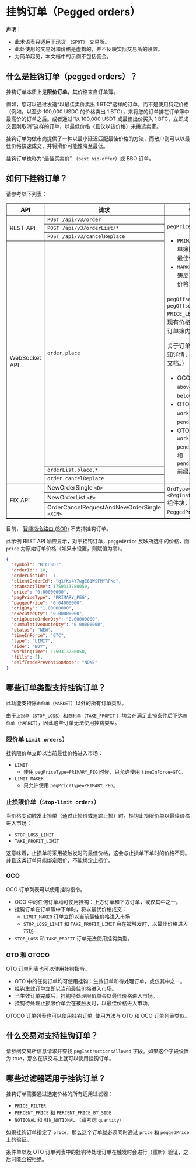 # 挂钩订单（Pegged orders）

**声明**：

* 此术语表只适用于现货 （`SPOT`） 交易所。
* 此处使用的交易对和价格是虚构的，并不反映实际交易所的设置。
* 为简单起见，本文档中的示例不包括佣金。

## 什么是挂钩订单（pegged orders）？

挂钩订单本质上是**限价订单**，其价格来自订单簿。

例如，您可以通过发送“以最佳卖价卖出 1 BTC”这样的订单，而不是使用特定价格（例如，以至少 100,000 USDC 的价格卖出 1 BTC），来将您的订单排在订单簿中最高价的订单之后。或者通过“以 100,000 USDT 或最佳出价买入 1 BTC，立即成交否則取消”这样的订单，以最低价格（且仅以该价格）来挑选卖家。

挂钩订单为做市商提供了一种以最小延迟匹配最佳价格的方法，而散户则可以以最佳价格快速成交，并将滑价可能性降至最低。

挂钩订单也称为“最佳买卖价” （`best bid-offer`）或 BBO 订单。

## 如何下挂钩订单？

请参考以下列表：

<table border="1" cellpadding="5" cellspacing="0">
  <thead>
    <tr>
      <th>API</th>
      <th>请求</th>
      <th>参数</th>
    </tr>
  </thead>
  <tbody>
    <tr>
      <td rowspan="3">REST API</td>
      <td><code>POST /api/v3/order</code></td>
      <td rowspan="6">
        <p><code>pegPriceType</code>:</p>
        <ul>
          <li><code>PRIMARY</code> — 在订单簿同一方向的最佳价格</li>
          <li><code>MARKET</code> — 在订单簿反方向的最佳价格</li>
        </ul>
        <p>
        <code>pegOffsetType</code> 和 <code>pegOffsetValue PRICE_LEVEL</code> — 抵消现有价格水平，深入订单簿内部</p>
        <p>关于订单列表：（预知详情， 请参考 API 文档。）</p>
        <ul>
          <li>OCO 使用 <code>above*</code> 和 <code>below*</code> 前缀。</li>
          <li>OTO 使用 <code>working*</code> 和 <code>pending*</code> 前缀。</li>
          <li>OTOCO 使用 <code>working*</code>, <code>pendingAbove*</code>， 和 <code>pendingBelow*</code> 前缀。</li>
        </ul>
      </td>
    </tr>
    <tr>
      <td>
        <code>POST /api/v3/orderList/*</code><br>
      </td>
    </tr>
    <tr>
      <td><code>POST /api/v3/cancelReplace</code></td>
    </tr>
    <tr>
      <td rowspan="3">WebSocket API</td>
      <td><code>order.place</code></td>
    </tr>
    <tr>
      <td>
        <code>orderList.place.*</code><br>
      </td>
    </tr>
    <tr>
      <td><code>order.cancelReplace</code></td>
    </tr>
    <tr>
      <td rowspan="3">FIX API</td>
      <td>NewOrderSingle <code>&lt;D&gt;</code></td>
      <td rowspan="3"><code>OrdType=PEGGED</code>, <code>&lt;PegInstructions&gt;</code> 组件块， <code>PeggedPrice</code> 字段。</td>
    </tr>
    <tr>
      <td>NewOrderList <code>&lt;E&gt;</code></td>
    </tr>
      <td>OrderCancelRequestAndNewOrderSingle <code>&lt;XCN&gt;</code></td>
    </tr>
  </tbody>
</table>

目前， [智能指令路由 (SOR)](sor_faq_CN.md) 不支持挂钩订单。

此示例 REST API 响应显示，对于挂钩订单，`peggedPrice` 反映所选中的价格，而 `price` 为原始订单价格（如果未设置，则赋值为零）。

```json
{
  "symbol": "BTCUSDT",
  "orderId": 18,
  "orderListId": -1,
  "clientOrderId": "q1fKs4Y7wgE61WSFMYRFKo",
  "transactTime": 1750313780050,
  "price": "0.00000000",
  "pegPriceType": "PRIMARY_PEG",
  "peggedPrice": "0.04000000",
  "origQty": "1.00000000",
  "executedQty": "0.00000000",
  "origQuoteOrderQty": "0.00000000",
  "cummulativeQuoteQty": "0.00000000",
  "status": "NEW",
  "timeInForce": "GTC",
  "type": "LIMIT",
  "side": "BUY",
  "workingTime": 1750313780050,
  "fills": [],
  "selfTradePreventionMode": "NONE"
}
```

## 哪些订单类型支持挂钩订单？

此功能支持除`市价单`（`MARKET`）以外的所有订单类型。

由于`止损单`（`STOP_LOSS`）和`获利单`（`TAKE_PROFIT` ）均会在满足止损条件后下达`市价单`（`MARKET`），因此这些订单无法使用挂钩类型。

### 限价单 `Limit orders`）

挂钩限价单立即以当前最佳价格进入市场：

* `LIMIT`
  * 使用 `pegPriceType=PRIMARY_PEG` 时候，只允许使用 `timeInForce=GTC`。
* `LIMIT_MAKER`
  * 只允许使用 `pegPriceType=PRIMARY_PEG`。

### 止损限价单（`Stop-limit orders`）

当价格变动触发止损单（通过止损价或追踪止损）时，挂钩止损限价单以最佳价格进入市场：

* `STOP_LOSS_LIMIT`
* `TAKE_PROFIT_LIMIT`

这意味着，止损单将采用被触发时的最佳价格，这会与止损单下单时的价格不同。并且这类订单只能绑定限价，不能绑定止损价。

### OCO

OCO 订单列表可以使用挂钩指令。

* OCO 中的任何订单均可使用挂钩：上方订单和下方订单，或仅其中之一。
* 挂钩订单在订单簿中下单时，将以最优价格成交：
  * `LIMIT_MAKER` 订单立即以当前最佳价格进入市场
  * `STOP_LOSS_LIMIT` 和 `TAKE_PROFIT_LIMIT` 会在被触发时，以最佳价格进入市场
* `STOP_LOSS` 和 `TAKE_PROFIT` 订单无法使用挂钩类型。

### OTO 和 OTOCO

OTO 订单列表也可以使用挂钩指令。

* OTO 中的任何订单均可使用挂钩：生效订单和待处理订单，或仅其中之一。
* 挂钩生效订单立即以当前最佳价格进入市场。
* 当生效订单完成后，挂钩待处理限价单会以最佳价格进入市场。
* 挂钩待处理止损限价单会在被触发时，以最佳价格进入市场。

OTOCO 订单列表也可以使用挂钩订单, 使用方法与 OTO 和 OCO 订单列表类似。

## **什么交易对支持挂钩订单？**

请参阅交易所信息请求并查找 `pegInstructionsAllowed` 字段。如果这个字段设置为 true，那么在该交易上就可以使用挂钩订单。

## **哪些过滤器适用于挂钩订单？**

挂钩订单需要通过选定价格的所有适用过滤器：

* `PRICE_FILTER`
* `PERCENT_PRICE` 和 `PERCENT_PRICE_BY_SIDE`
* `NOTIONAL` 和 `MIN_NOTIONAL` （请考虑 `quantity`)

如果挂钩订单指定了 `price`，那么这个订单就必须同时通过 `price` 和 `peggedPrice` 上的验证。

条件单以及 OTO 订单列表中的挂钩待处理订单在触发时会进行（重新）验证，之后可能会被拒绝。
